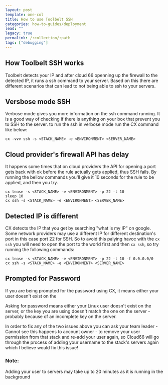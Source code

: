 ```yaml
---
layout: post
template: one-col
title: How to use Toolbelt SSH
categories: how-to-guides/deployment
lead: ""
legacy: true
permalink: /:collection/:path
tags: ["debugging"]
---
```


## How Toolbelt SSH works

Toolbelt detects your IP and after cloud 66 openning up the firewall to the detected IP, it runs a ssh command to your server. Based on this there are different scenarios that can lead to not being able to ssh to your servers.

## Versbose mode SSH

Verbose mode gives you more information on the ssh command running. It is a good way of checking if there is anything on your box that prevent you to SSH to the server. to run the ssh in verbose mode run the CX command like below:

```
cx -vvv ssh -s <STACK_NAME> -e <ENVIRONMENT> <SERVER_NAME>
```


## Cloud provider's firewall API has delay

It happens some times that on cloud providers the API for opening a port gets back with ok before the rule actually gets applied, thus SSH fails. By running the bellow commands you'll give it 10 seconds for the rule to be applied, and then you try.

```
cx lease -s <STACK_NAME> -e <ENVIRONMENT> -p 22 -t 10
sleep 10
cx ssh -s <STACK_NAME> -e <ENVIRONMENT> <SERVER_NAME>
```



## Detected IP is different

CX detects the IP that you get by searching "what is my IP" on google. Some network providers may use a different IP for different destination's port in this case port 22 for SSH. So to avoid this palying havoc with the `cx ssh` you will need to open the port to the world first and then `cx ssh`, so try running the following commands:

```
cx lease -s <STACK_NAME> -e <ENVIRONMENT> -p 22 -t 10 -f 0.0.0.0/0
cx ssh -s <STACK_NAME> -e <ENVIRONMENT> <SERVER_NAME>
```


## Prompted for Password

If you are being prompted for the password using CX, it means either your user doesn't exist on the 

Asking for password means either your Linux user doesn't exist on the server, or the key you are using doesn't match the one on the server -probably because of an incomplete key on the server. 

In order to fix any of the two issues above you can ask your team leader - Cannot see this happens to account owner - to remove your user permission from that stack and re-add your user again, so Cloud66 will go through the process of adding your username to the stack's servers again which I believe would fix this issue!

### Note:

Adding your user to servers may take up to 20 minutes as it is running in the background


